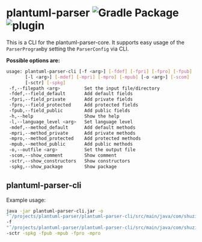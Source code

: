 # plantuml-parser ![Gradle Package](https://github.com/shuzijun/plantuml-parser/workflows/Gradle%20Package/badge.svg) ![plugin](https://github.com/shuzijun/plantuml-parser/workflows/plugin/badge.svg)

This is a CLI for the plantuml-parser-core. It supports easy usage of the `ParserProgram`by setting the `ParserConfig` via CLI.  

**Possible options are:**

```bash
usage: plantuml-parser-cli [-f <arg>] [-fdef] [-fpri] [-fpro] [-fpub] [-h]
       [-l <arg>] [-mdef] [-mpri] [-mpro] [-mpub] [-o <arg>] [-scom]
       [-sctr] [-spkg]
 -f,--filepath <arg>         Set the input file/directory
 -fdef,--field_default       Add default fields
 -fpri,--field_private       Add private fields
 -fpro,--field_protected     Add protected fields
 -fpub,--field_public        Add public fields
 -h,--help                   Show the help
 -l,--language_level <arg>   Set language level
 -mdef,--method_default      Add default methods
 -mpri,--method_private      Add private methods
 -mpro,--method_protected    Add protected methods
 -mpub,--method_public       Add public methods
 -o,--outfile <arg>          Set the output file
 -scom,--show_comment        Show comment
 -sctr,--show_constructors   Show constructors
 -spkg,--show_package        Show package
```

## plantuml-parser-cli

Example usage:

```Bash
java -jar plantuml-parser-cli.jar -o
"˜/projects/plantuml-parser/plantuml-parser-cli/src/main/java/com/shuzijun/plantumlparser/cli/out.puml"
-f
"˜/projects/plantuml-parser/plantuml-parser-cli/src/main/java/com/shuzijun/plantumlparser/"
-sctr -spkg -fpub -mpub -fpro -mpro
```

